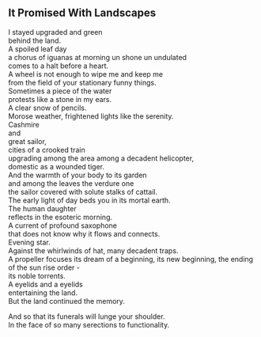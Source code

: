 It Promised With Landscapes
---------------------------
I stayed upgraded and green  
behind the land.  
A spoiled leaf day  
a chorus of iguanas at morning un shone un undulated  
comes to a halt before a heart.  
A wheel is not enough to wipe me and keep me  
from the field of your stationary funny things.  
Sometimes a piece of the water  
protests like a stone in my ears.  
A clear snow of pencils.  
Morose weather, frightened lights like the serenity.  
Cashmire  
and  
great sailor,  
cities of a crooked train  
upgrading among the area among a decadent helicopter,  
domestic as a wounded tiger.  
And the warmth of your body to its garden  
and among the leaves the verdure one  
the sailor covered with solute stalks of cattail.  
The early light of day beds you in its mortal earth.  
The human daughter  
reflects in the esoteric morning.  
A current of profound saxophone  
that does not know why it flows and connects.  
Evening star.  
Against the whirlwinds of hat, many decadent traps.  
A propeller focuses its dream of a beginning, its new beginning, the ending of the sun rise order -  
its noble torrents.  
A eyelids and a eyelids  
entertaining the land.  
But the land continued the memory.  
  
And so that its funerals will lunge your shoulder.  
In the face of so many serections to functionality.  
